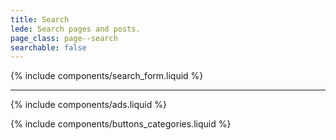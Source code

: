 ```yaml
---
title: Search
lede: Search pages and posts.
page_class: page--search
searchable: false
---
```


<section class="search-main  js-search">
    {% include components/search_form.liquid %}
</section>

<section class="search-results  js-search-results">
    <ul class="deck  js-search-results-list" id="search-results" role="list" aria-controlledby="search-button" aria-expanded="false" aria-live="polite"></ul>
</section>

--------

{% include components/ads.liquid %}

{% include components/buttons_categories.liquid %}
